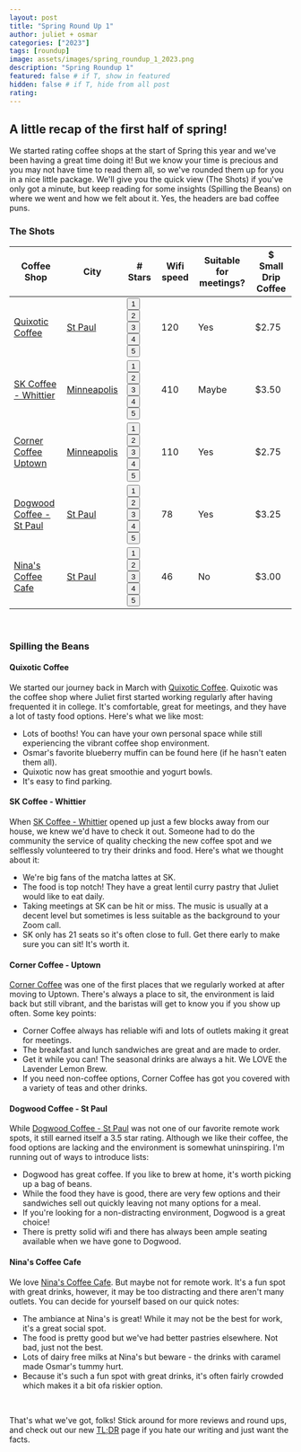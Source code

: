 ```yaml
---
layout: post
title: "Spring Round Up 1"
author: juliet + osmar
categories: ["2023"]
tags: [roundup]
image: assets/images/spring_roundup_1_2023.png
description: "Spring Roundup 1"
featured: false # if T, show in featured
hidden: false # if T, hide from all post
rating:
---
```


<h2>A little recap of the first half of spring!</h2>

<p>We started rating coffee shops at the start of Spring this year and we've been having a great time doing it! But we know your time is precious and you may not have time to read them all, so we've rounded them up for you in a nice little package. We'll give you the quick view (The Shots) if you've only got a minute, but keep reading for some insights (Spilling the Beans) on where we went and how we felt about it. Yes, the headers are bad coffee puns.</p>

<h3>The Shots</h3>
<div class="table-responsive" style="font-size:70%">
  <table class="table">
    <thead>
    <tr>
      <th scope="col">Coffee Shop</th>
      <th scope="col">City</th>
      <th scope="col"># Stars</th>
      <th scope="col">Wifi speed</th>
      <th scope="col">Suitable for meetings?</th>
      <th scope="col">$ Small Drip Coffee</th>
    </tr>
  </thead>
  <tbody>
    <tr>
      <td><a href="{{ site.baseurl }}/quixotic">Quixotic Coffee</a></td>
      <td><a href="https://goo.gl/maps/hUHF1vepUCafYfnd7" target="_blank">St Paul</a></td>
      <td>
        <div class="rating-holder">
            <div class="c-rating c-rating--regular" data-rating-value="5">
            <button>1</button>
            <button>2</button>
            <button>3</button>
            <button>4</button>
            <button>5</button>
            </div>
        </div>
      </td>
      <td>120</td>
      <td>Yes</td>
      <td>$2.75</td>
    </tr>
    <tr>
      <td><a href="{{ site.baseurl }}/skcoffee">SK Coffee - Whittier</a></td>
      <td><a href="https://goo.gl/maps/2VnxBXBxqiLCMiUe6" target="_blank">Minneapolis</a></td>
      <td>
       <div class="rating-holder">
            <div class="c-rating c-rating--regular" data-rating-value="4">
            <button>1</button>
            <button>2</button>
            <button>3</button>
            <button>4</button>
            <button>5</button>
            </div>
        </div>
      </td>
      <td>410</td>
      <td>Maybe</td>
      <td>$3.50</td>
    </tr>
    <tr>
      <td><a href="{{ site.baseurl }}/corner-coffee-uptown">Corner Coffee Uptown</a></td>
      <td><a href="https://goo.gl/maps/kbAe9j9VgzNmC6aw7" target="_blank">Minneapolis</a></td>
      <td>
       <div class="rating-holder">
            <div class="c-rating c-rating--regular" data-rating-value="4.5">
            <button>1</button>
            <button>2</button>
            <button>3</button>
            <button>4</button>
            <button>5</button>
            </div>
        </div>
      </td>
      <td>110</td>
      <td>Yes</td>
      <td>$2.75</td>
    </tr>
    <tr>
      <td><a href="{{ site.baseurl }}/dogwood-saint-paul">Dogwood Coffee - St Paul</a></td>
      <td><a href="https://goo.gl/maps/kbAe9j9VgzNmC6aw7" target="_blank">St Paul</a></td>
      <td>
        <div class="rating-holder">
            <div class="c-rating c-rating--regular" data-rating-value="3.5">
            <button>1</button>
            <button>2</button>
            <button>3</button>
            <button>4</button>
            <button>5</button>
            </div>
        </div>
      </td>
      <td>78</td>
      <td>Yes</td>
      <td>$3.25</td>
    </tr>
    <tr>
      <td><a href="{{ site.baseurl }}/ninas">Nina's Coffee Cafe</a></td>
      <td><a href="https://goo.gl/maps/Veo7SdX2p3hf5uPC8" target="_blank">St Paul</a></td>
      <td>
        <div class="rating-holder">
            <div class="c-rating c-rating--regular" data-rating-value="3.5">
            <button>1</button>
            <button>2</button>
            <button>3</button>
            <button>4</button>
            <button>5</button>
            </div>
        </div>
      </td>
      <td>46</td>
      <td>No</td>
      <td>$3.00</td>
    </tr>
  </tbody>
  </table>
</div>
<br/>

<h3>Spilling the Beans</h3>

<h4>Quixotic Coffee</h4>
<p>We started our journey back in March with <a href="{{ site.baseurl }}/quixotic">Quixotic Coffee</a>. Quixotic was the coffee shop where Juliet first started working regularly after having frequented it in college. 
  It's comfortable, great for meetings, and they have a lot of tasty food options. Here's what we like most:</p>
<ul>
  <li>Lots of booths! You can have your own personal space while still experiencing the vibrant coffee shop environment.</li>
  <li>Osmar's favorite blueberry muffin can be found here (if he hasn't eaten them all).</li>
  <li>Quixotic now has great smoothie and yogurt bowls.</li>
  <li>It's easy to find parking.</li>
</ul>

<h4>SK Coffee - Whittier</h4>
<p>When <a href="{{ site.baseurl }}/skcoffee">SK Coffee - Whittier</a> opened up just a few blocks away from our house, we knew we'd have to check it out.
Someone had to do the community the service of quality checking the new coffee spot and we selflessly volunteered to try their drinks and food. Here's what we thought about it:</p>
<ul>
  <li>We're big fans of the matcha lattes at SK.</li>
  <li>The food is top notch! They have a great lentil curry pastry that Juliet would like to eat daily.</li>
  <li>Taking meetings at SK can be hit or miss. The music is usually at a decent level but sometimes is less suitable as the background to your Zoom call.</li>
  <li>SK only has 21 seats so it's often close to full. Get there early to make sure you can sit! It's worth it.</li>
</ul>

<h4>Corner Coffee - Uptown</h4>
<p><a href="{{ site.baseurl }}/corner-coffee-uptown">Corner Coffee</a> was one of the first places that we regularly worked at after moving to Uptown.
There's always a place to sit, the environment is laid back but still vibrant, and the baristas will get to know you if you show up often. Some key points:</p>
<ul>
  <li>Corner Coffee always has reliable wifi and lots of outlets making it great for meetings.</li>
  <li>The breakfast and lunch sandwiches are great and are made to order.</li>
  <li>Get it while you can! The seasonal drinks are always a hit. We LOVE the Lavender Lemon Brew.</li>
  <li>If you need non-coffee options, Corner Coffee has got you covered with a variety of teas and other drinks.</li>
</ul>

<h4>Dogwood Coffee - St Paul</h4>
<p>While <a href="{{ site.baseurl }}/dogwood-saint-paul">Dogwood Coffee - St Paul</a> was not one of our favorite remote work spots, it still earned itself a 3.5 star rating.
Although we like their coffee, the food options are lacking and the environment is somewhat uninspiring. I'm running out of ways to introduce lists:</p>
<ul>
  <li>Dogwood has great coffee. If you like to brew at home, it's worth picking up a bag of beans.</li>
  <li>While the food they have is good, there are very few options and their sandwiches sell out quickly leaving not many options for a meal.</li>
  <li>If you're looking for a non-distracting environment, Dogwood is a great choice!</li>
  <li>There is pretty solid wifi and there has always been ample seating available when we have gone to Dogwood.</li>
</ul>

<h4>Nina's Coffee Cafe</h4>
<p>We love <a href="{{ site.baseurl }}/ninas">Nina's Coffee Cafe</a>. But maybe not for remote work. It's a fun spot with great drinks, however, it may be too distracting and there aren't many outlets. 
You can decide for yourself based on our quick notes:</p>
<ul>
  <li>The ambiance at Nina's is great! While it may not be the best for work, it's a great social spot.</li>
  <li>The food is pretty good but we've had better pastries elsewhere. Not bad, just not the best.</li>
  <li>Lots of dairy free milks at Nina's but beware - the drinks with caramel made Osmar's tummy hurt.</li>
  <li>Because it's such a fun spot with great drinks, it's often fairly crowded which makes it a bit ofa riskier option.</li>
</ul>

<br/>

<p>That's what we've got, folks! Stick around for more reviews and round ups, and check out our new <a href="{{ site.baseurl }}/tldr">TL;DR</a> page if you hate our writing and just want the facts.</p>
